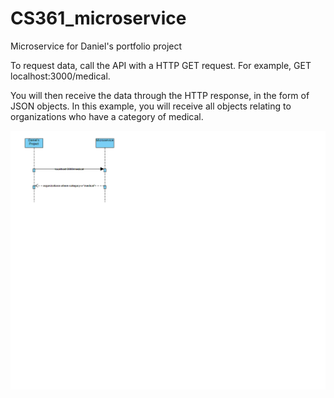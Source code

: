 # CS361_microservice
Microservice for Daniel's portfolio project

To request data, call the API with a HTTP GET request. For example, GET localhost:3000/medical.

You will then receive the data through the HTTP response, in the form of JSON objects. 
In this example, you will receive all objects relating to organizations who have a category of medical. 

![UML sequence diagram](/microservice_UML.png)
